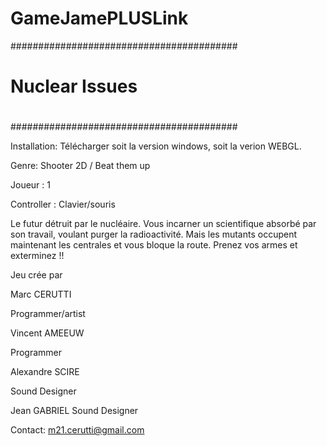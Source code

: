 # GameJamePLUSLink

#########################################
#	Nuclear Issues			#
#					#
#########################################


Installation:
Télécharger soit la version windows, soit la verion WEBGL.


Genre: Shooter 2D / Beat them up

Joueur : 1

Controller : Clavier/souris

Le futur détruit par le nucléaire. 
Vous incarner un scientifique absorbé par son travail, voulant purger la radioactivité. 
Mais les mutants occupent maintenant les centrales et vous bloque la route. 
Prenez vos armes et exterminez !!

Jeu crée par

Marc CERUTTI

Programmer/artist



Vincent AMEEUW

Programmer



Alexandre SCIRE

Sound Designer



Jean GABRIEL
Sound Designer

Contact: m21.cerutti@gmail.com
